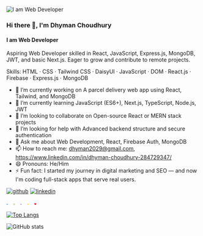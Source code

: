 ![I am Web Developer](https://media.licdn.com/dms/image/v2/D5616AQEbQnDdYrWNXQ/profile-displaybackgroundimage-shrink_350_1400/B56ZfgOzqVH8Ac-/0/1751813670564?e=1757548800&v=beta&t=I-R006OBpzQF_0kKFrNZtZkLFolkVXAXApKZI82xrP8)
### Hi there 👋, I'm Dhyman Choudhury
#### I am Web Developer


Aspiring Web Developer skilled in React, JavaScript, Express.js, MongoDB, JWT, and basic Next.js. Eager to grow and contribute to remote projects.

Skills: HTML · CSS · Tailwind CSS · DaisyUI · JavaScript · DOM · React.js · Firebase · Express.js · MongoDB

- 🔭 I’m currently working on A parcel delivery web app using React, Tailwind, and MongoDB 
- 🌱 I’m currently learning JavaScript (ES6+), Next.js, TypeScript, Node.js, JWT 
- 👯 I’m looking to collaborate on Open-source React or MERN stack projects 
- 🤔 I’m looking for help with Advanced backend structure and secure authentication 
- 💬 Ask me about Web Development, React, Firebase Auth, MongoDB 
- 📫 How to reach me: dhyman2029@gmail.com, https://www.linkedin.com/in/dhyman-choudhury-284729347/ 
- 😄 Pronouns: He/Him 
- ⚡ Fun fact: I started my journey in digital marketing and SEO — and now I'm coding full-stack apps that serve real users.  


[<img src='https://cdn.jsdelivr.net/npm/simple-icons@3.0.1/icons/github.svg' alt='github' height='40'>](https://github.com/https://github.com/Dhyman-Choudhury)  [<img src='https://cdn.jsdelivr.net/npm/simple-icons@3.0.1/icons/linkedin.svg' alt='linkedin' height='40'>](https://www.linkedin.com/in/https://www.linkedin.com/in/dhyman-choudhury-284729347//)  

<a href='https://archiveprogram.github.com/'><img src='https://raw.githubusercontent.com/acervenky/animated-github-badges/master/assets/acbadge.gif' width='4' height='4'></a> <a href='https://docs.github.com/en/developers'><img src='https://raw.githubusercontent.com/acervenky/animated-github-badges/master/assets/devbadge.gif' width='4' height='4'></a> <a href='https://github.com/pricing'><img src='https://raw.githubusercontent.com/acervenky/animated-github-badges/master/assets/pro.gif' width='4' height='4'></a> <a href='https://stars.github.com/'><img src='https://raw.githubusercontent.com/acervenky/animated-github-badges/master/assets/starbadge.gif' width='5' height='5'></a> <a href='https://docs.github.com/en/github/supporting-the-open-source-community-with-github-sponsors'><img src='https://raw.githubusercontent.com/acervenky/animated-github-badges/master/assets/sponsorbadge.gif' width='5' height='5'></a> 

[![Top Langs](https://github-readme-stats.vercel.app/api/top-langs/?username=https://github.com/Dhyman-Choudhury)](https://github.com/anuraghazra/github-readme-stats)

![GitHub stats](https://github-readme-stats.vercel.app/api?username=https://github.com/Dhyman-Choudhury&show_icons=true&count_private=true)  

